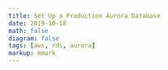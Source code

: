 ```yaml
---
title: Set Up a Production Aurora Database
date: 2019-10-18
math: false
diagram: false
tags: [aws, rds, aurora]
markup: mmark
---
```

